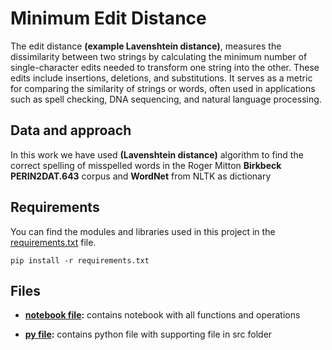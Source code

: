 # Minimum Edit Distance
The edit distance **(example Lavenshtein distance)**, measures the dissimilarity between two strings by calculating the minimum number of single-character edits needed to transform one string into the other. These edits include insertions, deletions, and substitutions. It serves as a metric for comparing the similarity of strings or words, often used in applications such as spell checking, DNA sequencing, and natural language processing.

## Data and approach
In this work we have used **(Lavenshtein distance)** algorithm to find the correct spelling of misspelled words in the  Roger Mitton **Birkbeck PERIN2DAT.643** corpus and **WordNet** from NLTK as dictionary

## Requirements
You can find the modules and libraries used in this project in the [requirements.txt](https://github.com/BatMrE/Natural-language-processing/blob/main/MED_misspelled/requirements.txt) file.
```
pip install -r requirements.txt
```

## Files
* **[notebook file](https://github.com/BatMrE/Natural-language-processing/blob/main/MED_misspelled/Data/edit_distance.ipynb):** contains notebook with all functions and operations

* **[py file](https://github.com/BatMrE/Natural-language-processing/blob/main/MED_misspelled/Data/main.py):** contains python file with supporting file in src folder
